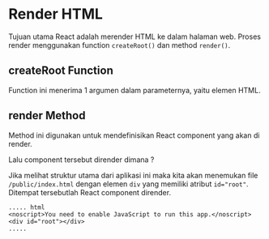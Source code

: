 # Render HTML

Tujuan utama React adalah merender HTML ke dalam halaman web. Proses render menggunakan function <code>createRoot()</code> dan method <code>render()</code>.

## createRoot Function

Function ini menerima 1 argumen dalam parameternya, yaitu elemen HTML.

## render Method

Method ini digunakan untuk mendefinisikan React component yang akan di render.

Lalu component tersebut dirender dimana ?

Jika melihat struktur utama dari aplikasi ini maka kita akan menemukan file <code>/public/index.html</code> dengan elemen <code>div</code> yang memiliki atribut <code>id="root"</code>. Ditempat tersebutlah React component dirender.

```
..... html
<noscript>You need to enable JavaScript to run this app.</noscript>
<div id="root"></div>
.....
```

